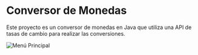 # Conversor de Monedas

Este proyecto es un conversor de monedas en Java que utiliza una API de tasas de cambio para realizar las conversiones.

![Menú Principal](images/menu_principal.png)
